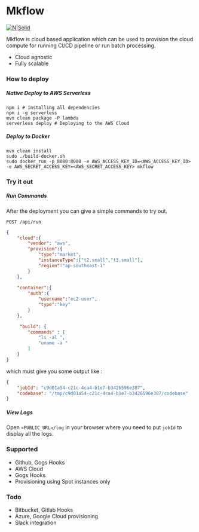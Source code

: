 # Mkflow
[![N|Solid](https://i.imgur.com/wWt2ADv.png)](https://nodesource.com/products/nsolid)

Mkflow is cloud based application which can be used to provision the cloud compute for running CI/CD pipeline or run batch processing.
  - Cloud agnostic
  - Fully scalable
  
  
### How to deploy

##### Native Deploy to AWS Serverless
```
npm i # Installing all dependencies 
npm i -g serverless
mvn clean package -P lambda 
serverless deploy # Deploying to the AWS Cloud

```

#####  Deploy to Docker 
```
mvn clean install
sudo ./build-docker.sh
sudo docker run -p 8080:8080 -e AWS_ACCESS_KEY_ID=<AWS_ACCESS_KEY_ID> -e AWS_SECRET_ACCESS_KEY=<AWS_SECRET_ACCESS_KEY> mkflow
```


### Try it out

##### Run Commands
After the deployment you can give a simple commands to try out.

```POST /api/run```
```json
{
    "cloud":{
        "vendor": "aws",
        "provision":{
            "type":"market",
            "instanceType":["t2.small","t3.small"],
            "region":"ap-southeast-1"
        }
    },
   
    "container":{
        "auth":{
            "username":"ec2-user",
            "type":"key"
        }
    },

     "build": {
        "commands" : [
            "ls -al ",
            "uname -a "
        ]
    }
}
```

which must give you some output like :
```json
{
    "jobId": "c9d01a54-c21c-4ca4-b1e7-b3426596e387",
    "codebase": "/tmp/c9d01a54-c21c-4ca4-b1e7-b3426596e387/codebase"
}
```

##### View Logs
Open `<PUBLIC_URL>/log` in your browser where you need to put `jobId` to display all the logs.


### Supported
- Github, Gogs Hooks
- AWS Cloud 
- Gogs Hooks
- Provisioning using Spot instances only 


### Todo
- Bitbucket, Gitlab Hooks
- Azure, Google Cloud provisioning
- Slack integration 